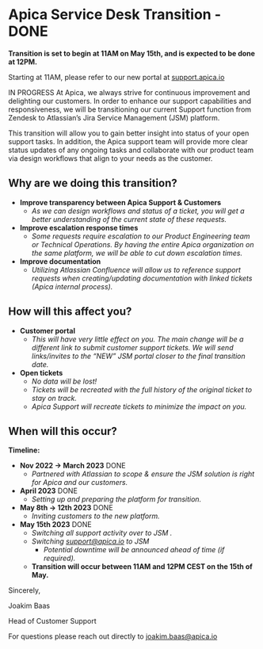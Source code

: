 # Apica Service Desk Transition - DONE

**Transition is set to begin at 11AM on May 15th, and is expected to be done at 12PM.**

Starting at 11AM, please refer to our new portal at [support.apica.io](http://support.apica.io)

IN PROGRESS At Apica, we always strive for continuous improvement and delighting our customers. In order to enhance our support capabilities and responsiveness, we will be transitioning our current Support function from Zendesk to Atlassian’s Jira Service Management (JSM) platform.

This transition will allow you to gain better insight into status of your open support tasks. In addition, the Apica support team will provide more clear status updates of any ongoing tasks and collaborate with our product team via design workflows that align to your needs as the customer.

## Why are we doing this transition? <a href="#apicaservicedesktransition-done-whyarewedoingthistransition" id="apicaservicedesktransition-done-whyarewedoingthistransition"></a>

* **Improve transparency between Apica Support & Customers**
  * _As we can design workflows and status of a ticket, you will get a better understanding of the current state of these requests._
* **Improve escalation response times**
  * _Some requests require escalation to our Product Engineering team or Technical Operations. By having the entire Apica organization on the same platform, we will be able to cut down escalation times._
* **Improve documentation**
  * _Utilizing Atlassian Confluence will allow us to reference support requests when creating/updating documentation with linked tickets (Apica internal process)._

## How will this affect you? <a href="#apicaservicedesktransition-done-howwillthisaffectyou" id="apicaservicedesktransition-done-howwillthisaffectyou"></a>

* **Customer portal**
  * _This will have very little effect on you. The main change will be a different link to submit customer support tickets. We will send links/invites to the “NEW” JSM portal closer to the final transition date._
* **Open tickets**
  * _No data will be lost!_
  * _Tickets will be recreated with the full history of the original ticket to stay on track._
  * _Apica Support will recreate tickets to minimize the impact on you._

## When will this occur? <a href="#apicaservicedesktransition-done-whenwillthisoccur" id="apicaservicedesktransition-done-whenwillthisoccur"></a>

**Timeline:**

* **Nov 2022 → March 2023** DONE
  * _Partnered with Atlassian to scope & ensure the JSM solution is right for Apica and our customers._
* **April 2023** DONE
  * _Setting up and preparing the platform for transition._
* **May 8th → 12th 2023** DONE
  * _Inviting customers to the new platform._
* **May 15th 2023** DONE
  * _Switching all support activity over to JSM ._
  * _Switching_ [_support@apica.io_](mailto:support@apica.io) _to JSM_
    * _Potential downtime will be announced ahead of time (if required)._
  * **Transition will occur between 11AM and 12PM CEST on the 15th of May.**

Sincerely,

Joakim Baas

Head of Customer Support

For questions please reach out directly to [joakim.baas@apica.io](mailto:joakim.baas@apica.io)
